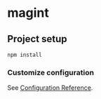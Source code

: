 # magint

## Project setup
```
npm install
```


### Customize configuration
See [Configuration Reference](https://cli.vuejs.org/config/).
